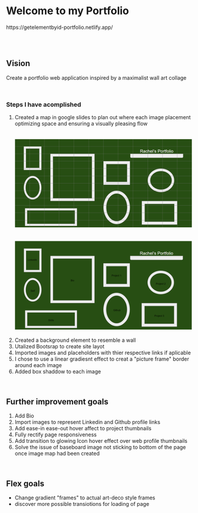 <h1>Welcome to my Portfolio</h1>
https://getelementbyid-portfolio.netlify.app/

<br/><br/>
<h2>Vision</h2>
<p>Create a portfolio web application inspired by a maximalist wall art collage</p>
<br/>
<h3>Steps I have acomplished</h3>
<ol>
  <li>Created a map in google slides to plan out where each image placement optimizing space and ensuring a visually pleasing flow</li>
  <br/><br/>
  <img src="images/Screenshot1.png" width="500vw">
  <br/><br/><br/>
  <img src="images/Screenshot2.png" width="500vw">
  <br/><br/>
  <li>Created a background element to resemble a wall</li>
  <li>Utalized Bootsrap to create site layot</li>
  <li>Imported images and placeholders with thier respective links if aplicable</li>
  <li>I chose to use a linear gradiesnt effect to creat a "picture frame" border around each image</li>
  <li>Added box shaddow to each image</li>
</ol>
<br/>
<h2>Further improvement goals</h2>
<ol>
  <li>Add Bio</li>
  <li>Import images to represent Linkedin and Github profile links</li>
  <li>Add ease-in ease-out hover affect to project thumbnails</li>
  <li>Fully rectify page responsiveness</li>
  <li>Add transition to glowing Icon hover effect over web profile thumbnails</li>
  <li>Solve the issue of baseboard image not sticking to bottom of the page once image map had been created</li>
</ol>
<br/>
<h2>Flex goals</h2>
<ul>
  <li>Change gradient "frames" to actual art-deco style frames</li>
  <li>discover more possible transiotions for loading of page</li>
</ul>
